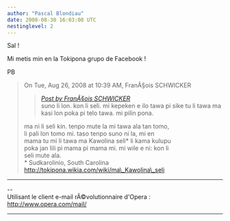 ```yaml
---
author: "Pascal Blondiau"
date: 2008-08-30 16:03:08 UTC
nestinglevel: 2
---
```

Sal !  
  
Mi metis min en la Tokipona grupo de Facebook !  
  
PB  

> On Tue, Aug 26, 2008 at 10:39 AM, FranÃ§ois SCHWICKER  
> 
> > [_Post by FranÃ§ois SCHWICKER_](/mVoaGCcX/tenpo-seli#post1)  
> > suno li lon. kon li seli. mi kepeken e ilo tawa pi sike tu li tawa ma  
> > kasi lon poka pi telo tawa. mi pilin pona.  
> > 
> 
> ma ni li seli kin. tenpo mute la mi tawa ala tan tomo,  
> li pali lon tomo mi. taso tenpo suno ni la, mi en  
> mama tu mi li tawa ma Kawolina seli\* li kama kulupu  
> poka jan lili pi mama pi mama mi. mi wile e ni: kon li  
> seli mute ala.  
> \* Sudkarolinio, South Carolina  
> http://tokipona.wikia.com/wiki/ma\_Kawolina\_seli  
> 

***

\--  
Utilisant le client e-mail rÃ©volutionnaire d'Opera :  
http://www.opera.com/mail/  


***